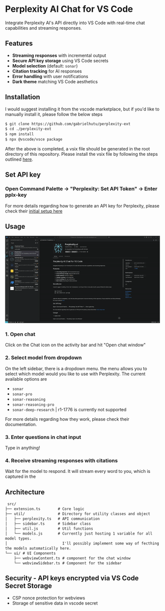 # Perplexity AI Chat for VS Code

Integrate Perplexity AI's API directly into VS Code with real-time chat capabilities and streaming responses.

## Features

- **Streaming responses** with incremental output
- **Secure API key storage** using VS Code secrets
- **Model selection** (default: `sonar`)
- **Citation tracking** for AI responses
- **Error handling** with user notifications
- **Dark theme** matching VS Code aesthetics

## Installation

I would suggest installing it from the vscode marketplace, but if you'd like to manually install it, please follow the below steps

```bash
$ git clone https://github.com/gabrielhutu/perplexity-ext 
$ cd ./perplexity-ext
$ npm install 
$ npx @vscode/vsce package
```

After the above is completed, a vsix file should be generated in the root directory of this repository. 
Please install the vsix file by following the steps outlined [here](https://code.visualstudio.com/docs/editor/extension-marketplace).  


## Set API key

### Open Command Palette → "Perplexity: Set API Token" → Enter pplx-key

For more details regarding how to generate an API key for Perplexity, please check their [initial setup here](https://docs.perplexity.ai/guides/getting-started)

## Usage

![Usage](https://raw.githubusercontent.com/gabrielhutu/perplexity-ext/refs/heads/master/images/usage.gif)

### 1. Open chat

Click on the Chat icon on the activity bar and hit "Open chat window" 

### 2. Select model from dropdown  

On the left sidebar, there is a dropdown menu. the menu allows you to select which model would you like to use with Perplexity. The current available options are 
- `sonar`
- `sonar-pro`
- `sonar-reasoning`
- `sonar-reasoning-pro`
- `sonar-deep-research`
| r1-1776 is currently not supported

For more details regarding how they work, please check their documentation.

### 3. Enter questions in chat input

Type in anything!

### 4. Receive streaming responses with citations

Wait for the model to respond. It will stream every word to you, which is captured in the

## Architecture

```
 src/  
├── extension.ts        # Core logic   
├── util/               # Directory for utility classes and object 
│   ├── perplexity.ts   # API communication 
│   ├── sidebar.ts      # Sidebar class 
│   ├── util.js         # Util functions 
│   └── models.js       # Currently just hosting 1 variable for all model types.
│                         I'll possibly implement some way of fecthing the models automatically here.                             
└── ui/ # UI Components 
    ├── webviewContent.ts # component for the chat window 
    └── webviewSidebar.ts # Component for the sidebar 
```

## Security - API keys encrypted via VS Code Secret Storage

- CSP nonce protection for webviews
- Storage of sensitive data in vscode secret 
